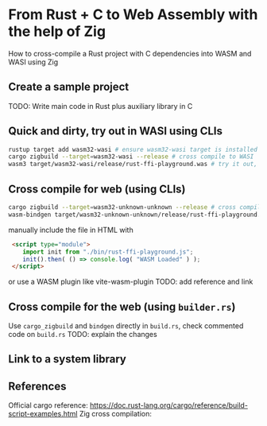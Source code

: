 # From Rust + C to Web Assembly with the help of Zig

How to cross-compile a Rust project with C dependencies into WASM and WASI using Zig

## Create a sample project

 TODO: Write main code in Rust plus auxiliary library in C

## Quick and dirty, try out in WASI using CLIs

```bash
rustup target add wasm32-wasi # ensure wasm32-wasi target is installed `
cargo zigbuild --target=wasm32-wasi --release # cross compile to WASI
wasm3 target/wasm32-wasi/release/rust-ffi-playground.was # try it out, requires wasm3 TODO: add install ref.
```

## Cross compile for web (using CLIs)

```bash
cargo zigbuild --target=wasm32-unknown-unknown --release # cross compile to WASM
wasm-bindgen target/wasm32-unknown-unknown/release/rust-ffi-playground.wasm --out-dir ./bin --target web # generate JS and TS bindings to WASM code
```

manually include the file in HTML with

```html
 <script type="module">
    import init from "./bin/rust-ffi-playground.js";
    init().then( () => console.log( "WASM Loaded" ) );
 </script>
```

or use a WASM plugin like vite-wasm-plugin  TODO: add reference and link

## Cross compile for the web (using `builder.rs`)

Use `cargo_zigbuild` and `bindgen` directly in `build.rs`, check commented code on `build.rs`   TODO: explain the changes

## Link to a system library

## References

Official cargo reference: <https://doc.rust-lang.org/cargo/reference/build-script-examples.html>
Zig cross compilation:
